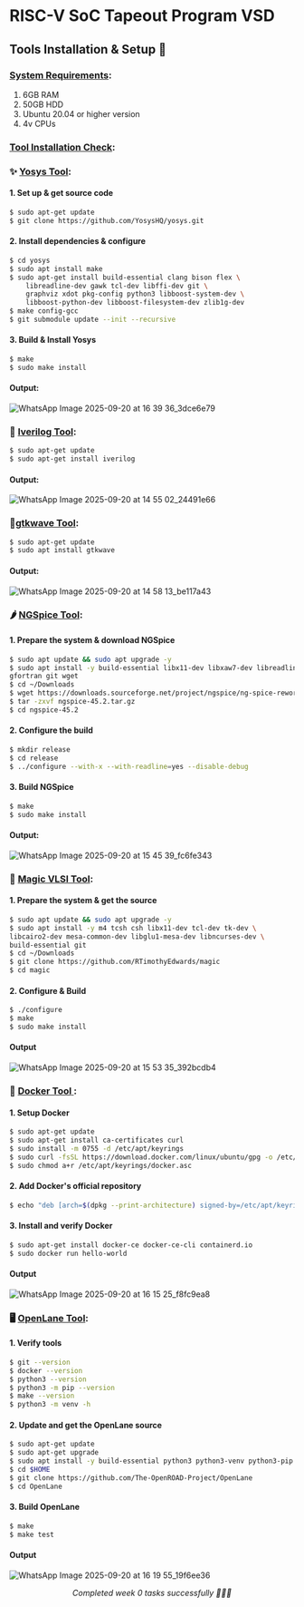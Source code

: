 # RISC-V SoC Tapeout Program VSD 

## Tools Installation & Setup 🔨
### **<ins>System Requirements</ins>**:
1. 6GB RAM
2. 50GB HDD
3. Ubuntu 20.04 or higher version
4. 4v CPUs

### **<ins>Tool Installation Check</ins>**:

### ✨ <ins>**Yosys Tool**</ins>: 
#### 1. Set up & get source code
```bash
$ sudo apt-get update
$ git clone https://github.com/YosysHQ/yosys.git
```
#### 2. Install dependencies & configure 
``` bash
$ cd yosys
$ sudo apt install make               
$ sudo apt-get install build-essential clang bison flex \
    libreadline-dev gawk tcl-dev libffi-dev git \
    graphviz xdot pkg-config python3 libboost-system-dev \
    libboost-python-dev libboost-filesystem-dev zlib1g-dev
$ make config-gcc
$ git submodule update --init --recursive
```
#### 3. Build & Install Yosys
```bash
$ make 
$ sudo make install
```

#### Output:

![WhatsApp Image 2025-09-20 at 16 39 36_3dce6e79](https://github.com/user-attachments/assets/9bca2ee7-d005-48c1-8538-dcfabff337c1)


### 🧠 <ins>**Iverilog Tool**</ins>:
```bash
$ sudo apt-get update
$ sudo apt-get install iverilog
```

#### Output:

![WhatsApp Image 2025-09-20 at 14 55 02_24491e66](https://github.com/user-attachments/assets/c7049acd-6df0-4ee8-85b7-7de1124cf8c4)

### 🚦<ins>**gtkwave Tool**</ins>:
```bash
$ sudo apt-get update
$ sudo apt install gtkwave
```
#### Output: 

![WhatsApp Image 2025-09-20 at 14 58 13_be117a43](https://github.com/user-attachments/assets/0e2ff7c1-2c93-4d2e-ad64-5d04be3f2733)


### 🌶️ <ins>**NGSpice Tool**</ins>:
#### 1. Prepare the system & download NGSpice
```bash
$ sudo apt update && sudo apt upgrade -y
$ sudo apt install -y build-essential libx11-dev libxaw7-dev libreadline-dev \
gfortran git wget
$ cd ~/Downloads
$ wget https://downloads.sourceforge.net/project/ngspice/ng-spice-rework/45.2/ngspice-45.2.tar.gz
$ tar -zxvf ngspice-45.2.tar.gz
$ cd ngspice-45.2
```
#### 2. Configure the build
```bash
$ mkdir release
$ cd release
$ ../configure --with-x --with-readline=yes --disable-debug
```
#### 3. Build NGSpice
```bash
$ make
$ sudo make install
```

#### Output:

![WhatsApp Image 2025-09-20 at 15 45 39_fc6fe343](https://github.com/user-attachments/assets/76ae501c-8906-40bf-84a8-8c95b8f97e24)

### 🔮 <ins> **Magic VLSI Tool**</ins>:
#### 1. Prepare the system & get the source
``` bash
$ sudo apt update && sudo apt upgrade -y
$ sudo apt install -y m4 tcsh csh libx11-dev tcl-dev tk-dev \
libcairo2-dev mesa-common-dev libglu1-mesa-dev libncurses-dev \
build-essential git
$ cd ~/Downloads
$ git clone https://github.com/RTimothyEdwards/magic
$ cd magic
```
#### 2. Configure & Build
```bash
$ ./configure
$ make
$ sudo make install
```
#### Output
![WhatsApp Image 2025-09-20 at 15 53 35_392bcdb4](https://github.com/user-attachments/assets/6d5c0e36-d0ce-4d40-8a2c-6143d3f1715c)


### 🐳 <ins> **Docker Tool** </ins>:
#### 1. Setup Docker
``` bash
$ sudo apt-get update
$ sudo apt-get install ca-certificates curl
$ sudo install -m 0755 -d /etc/apt/keyrings
$ sudo curl -fsSL https://download.docker.com/linux/ubuntu/gpg -o /etc/apt/keyrings/docker.asc
$ sudo chmod a+r /etc/apt/keyrings/docker.asc
```
#### 2. Add Docker's official repository
``` bash
$ echo "deb [arch=$(dpkg --print-architecture) signed-by=/etc/apt/keyrings/docker.asc] https://download.docker.com/linux/ubuntu $(. /etc/os-release && echo "$VERSION_CODENAME") stable" | sudo tee /etc/apt/sources.list.d/docker.list > /dev/null
```
#### 3. Install and verify Docker
``` bash
$ sudo apt-get install docker-ce docker-ce-cli containerd.io
$ sudo docker run hello-world
```
#### Output
![WhatsApp Image 2025-09-20 at 16 15 25_f8fc9ea8](https://github.com/user-attachments/assets/409b7856-4391-4687-beb8-8c5ad8bdcc81)

### 🖥️ <ins>**OpenLane Tool**</ins>:
#### 1. Verify tools
``` bash
$ git --version
$ docker --version
$ python3 --version
$ python3 -m pip --version
$ make --version
$ python3 -m venv -h
```
#### 2. Update and get the OpenLane source
``` bash
$ sudo apt-get update
$ sudo apt-get upgrade
$ sudo apt install -y build-essential python3 python3-venv python3-pip python3-tk curl make git
$ cd $HOME
$ git clone https://github.com/The-OpenROAD-Project/OpenLane
$ cd OpenLane
```
#### 3. Build OpenLane
``` bash
$ make
$ make test
```
#### Output
![WhatsApp Image 2025-09-20 at 16 19 55_19f6ee36](https://github.com/user-attachments/assets/0d439958-b9dd-4ff3-9e7c-d74c466d21df)

<p align="center"><i>Completed week 0 tasks successfully 🥰🥰🥰</i></p>




